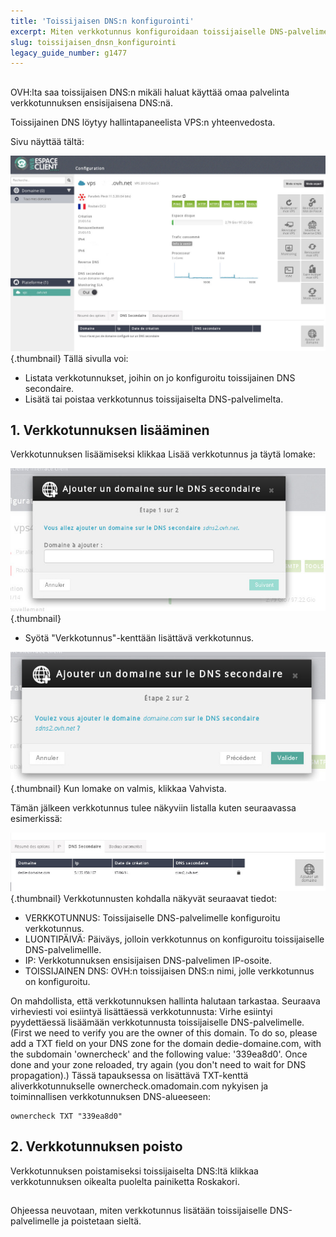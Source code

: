 ```yaml
---
title: 'Toissijaisen DNS:n konfigurointi'
excerpt: Miten verkkotunnus konfiguroidaan toissijaiselle DNS-palvelimelle
slug: toissijaisen_dnsn_konfigurointi
legacy_guide_number: g1477
---
```



## 
OVH:lta saa toissijaisen DNS:n mikäli haluat käyttää omaa palvelinta verkkotunnuksen ensisijaisena DNS:nä.

Toissijainen DNS löytyy hallintapaneelista VPS:n yhteenvedosta.

Sivu näyttää tältä:

![](images/img_2008.jpg){.thumbnail}
Tällä sivulla voi:


- Listata verkkotunnukset, joihin on jo konfiguroitu toissijainen DNS secondaire.
- Lisätä tai poistaa verkkotunnus toissijaiselta DNS-palvelimelta.




## 1. Verkkotunnuksen lisääminen
Verkkotunnuksen lisäämiseksi klikkaa Lisää verkkotunnus ja täytä lomake:

![](images/img_2009.jpg){.thumbnail}

- Syötä "Verkkotunnus"-kenttään lisättävä verkkotunnus.



![](images/img_2010.jpg){.thumbnail}
Kun lomake on valmis, klikkaa Vahvista.

Tämän jälkeen verkkotunnus tulee näkyviin listalla kuten seuraavassa esimerkissä:

![](images/img_2011.jpg){.thumbnail}
Verkkotunnusten kohdalla näkyvät seuraavat tiedot:


- VERKKOTUNNUS: Toissijaiselle DNS-palvelimelle konfiguroitu verkkotunnus.
- LUONTIPÄIVÄ: Päiväys, jolloin verkkotunnus on konfiguroitu toissijaiselle DNS-palvelimellle.
- IP: Verkkotunnuksen ensisijaisen DNS-palvelimen IP-osoite.
- TOISSIJAINEN DNS: OVH:n toissijaisen DNS:n nimi, jolle verkkotunnus on konfiguroitu.


On mahdollista, että verkkotunnuksen hallinta halutaan tarkastaa. Seuraava virheviesti voi esiintyä lisättäessä verkkotunnusta:
Virhe esiintyi pyydettäessä lisäämään verkkotunnusta toissijaiselle DNS-palvelimelle. (First we need to verify you are the owner of this domain. To do so, please add a TXT field on your DNS zone for the domain dedie-domaine.com, with the subdomain 'ownercheck' and the following value: '339ea8d0'. Once done and your zone reloaded, try again (you don't need to wait for DNS propagation).)
Tässä tapauksessa on lisättävä TXT-kenttä aliverkkotunnukselle ownercheck.omadomain.com nykyisen ja toiminnallisen verkkotunnuksen DNS-alueeseen:


```
ownercheck TXT "339ea8d0"
```




## 2. Verkkotunnuksen poisto
Verkkotunnuksen poistamiseksi toissijaiselta DNS:ltä klikkaa verkkotunnuksen oikealta puolelta painiketta Roskakori.


## 
Ohjeessa neuvotaan, miten verkkotunnus lisätään toissijaiselle DNS-palvelimelle ja poistetaan sieltä.

